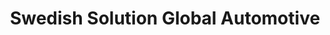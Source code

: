 ---
title: "Swedish Solution Global Automotive"
url: /cleveland-heights/swedish-solution-global-automotive/
shop: car repair
---